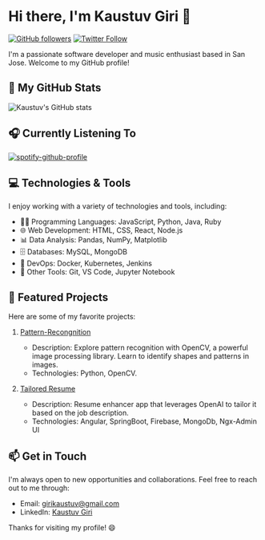 # Hi there, I'm Kaustuv Giri 👋
[![GitHub followers](https://img.shields.io/github/followers/girik21?label=Followers&style=social)](https://github.com/girik21)
[![Twitter Follow](https://img.shields.io/twitter/follow/your_twitter_handle?label=Follow&style=social)](https://twitter.com/your_twitter_handle)

I'm a passionate software developer and music enthusiast based in San Jose. Welcome to my GitHub profile!

## 🚀 My GitHub Stats

![Kaustuv's GitHub stats](https://github-readme-stats.vercel.app/api?username=girik21&theme=radical&show_icons=true)

## 🎧 Currently Listening To

[![spotify-github-profile](https://spotify-github-profile.vercel.app/api/view?uid=313b6rvx5ucax5eeim2sjhozmbe4&cover_image=true&theme=natemoo-re&show_offline=false&background_color=121212&interchange=false&bar_color=53b14f&bar_color_cover=true)](https://github.com/kittinan/spotify-github-profile)

## 💻 Technologies & Tools

I enjoy working with a variety of technologies and tools, including:

- 👨‍💻 Programming Languages: JavaScript, Python, Java, Ruby
- 🌐 Web Development: HTML, CSS, React, Node.js
- 📊 Data Analysis: Pandas, NumPy, Matplotlib
- 🗄️ Databases: MySQL, MongoDB
- 🔧 DevOps: Docker, Kubernetes, Jenkins
- 🌟 Other Tools: Git, VS Code, Jupyter Notebook

## 📂 Featured Projects

Here are some of my favorite projects:

1. [Pattern-Recongnition](https://github.com/girik21/Pattern-Recongnition-using-OpenCV)
   - Description: Explore pattern recognition with OpenCV, a powerful image processing library. Learn to identify shapes and patterns in images.
   - Technologies: Python, OpenCV.

2. [Tailored Resume](https://github.com/girik21/tailored-resume)
   - Description: Resume enhancer app that leverages OpenAI to tailor it based on the job description.
   - Technologies: Angular, SpringBoot, Firebase, MongoDb, Ngx-Admin UI


## 📫 Get in Touch

I'm always open to new opportunities and collaborations. Feel free to reach out to me through:

- Email: [girikaustuv@gmail.com](mailto:girikaustuv@gmail.com)
- LinkedIn: [Kaustuv Giri](https://www.linkedin.com/in/girik24)

Thanks for visiting my profile! 😄
